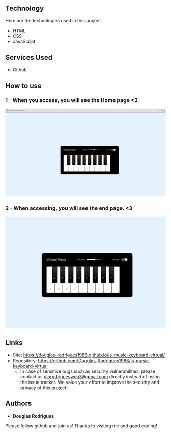 ## Technology 

Here are the technologies used in this project.

* HTML
* CSS
* JavaScript

## Services Used

* Github

## How to use

### 1 - When you access, you will see the Home page <3

![Homepage image](https://github.com/Douglas-Rodrigues1988/js-music-keyboard-virtual/blob/main/src/img/inicio.png)

### 2 - When accessing, you will see the end page. <3

![Posts](https://github.com/Douglas-Rodrigues1988/js-music-keyboard-virtual/blob/main/src/img/fim.png)

## Links
  - Site: https://douglas-rodrigues1988.github.io/js-music-keyboard-virtual/
  - Repository: https://github.com/Douglas-Rodrigues1988/js-music-keyboard-virtual
    - In case of sensitive bugs such as security vulnerabilities, please contact us
      dlorodriguesweb3@gmail.com directly instead of using the issue tracker. We value your effort
      to improve the security and privacy of this project!


  ## Authors

  * **Douglas Rodrigues** 

  Please follow github and join us!
  Thanks to visiting me and good coding!
